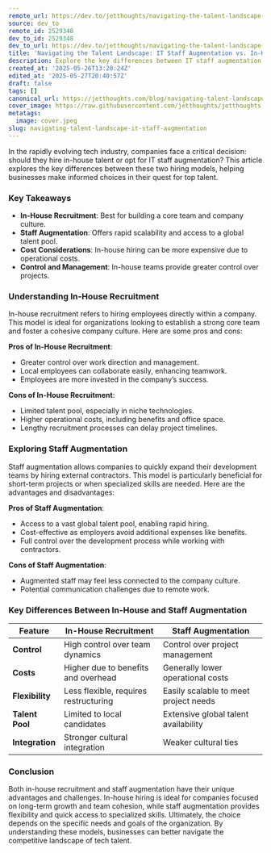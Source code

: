 ```yaml
---
remote_url: https://dev.to/jetthoughts/navigating-the-talent-landscape-it-staff-augmentation-vs-in-house-recruitment-3pgn
source: dev_to
remote_id: 2529348
dev_to_id: 2529348
dev_to_url: https://dev.to/jetthoughts/navigating-the-talent-landscape-it-staff-augmentation-vs-in-house-recruitment-3pgn
title: 'Navigating the Talent Landscape: IT Staff Augmentation vs. In-House Recruitment'
description: Explore the key differences between IT staff augmentation and in-house recruitment, helping businesses make informed hiring decisions in the tech industry.
created_at: '2025-05-26T13:20:24Z'
edited_at: '2025-05-27T20:40:57Z'
draft: false
tags: []
canonical_url: https://jetthoughts.com/blog/navigating-talent-landscape-it-staff-augmentation/
cover_image: https://raw.githubusercontent.com/jetthoughts/jetthoughts.github.io/master/content/blog/navigating-talent-landscape-it-staff-augmentation/cover.jpeg
metatags:
  image: cover.jpeg
slug: navigating-talent-landscape-it-staff-augmentation
---
```

In the rapidly evolving tech industry, companies face a critical decision: should they hire in-house talent or opt for IT staff augmentation? This article explores the key differences between these two hiring models, helping businesses make informed choices in their quest for top talent.

### Key Takeaways

*   **In-House Recruitment**: Best for building a core team and company culture.
*   **Staff Augmentation**: Offers rapid scalability and access to a global talent pool.
*   **Cost Considerations**: In-house hiring can be more expensive due to operational costs.
*   **Control and Management**: In-house teams provide greater control over projects.

### Understanding In-House Recruitment

In-house recruitment refers to hiring employees directly within a company. This model is ideal for organizations looking to establish a strong core team and foster a cohesive company culture. Here are some pros and cons:

**Pros of In-House Recruitment**:

*   Greater control over work direction and management.
*   Local employees can collaborate easily, enhancing teamwork.
*   Employees are more invested in the company’s success.

**Cons of In-House Recruitment**:

*   Limited talent pool, especially in niche technologies.
*   Higher operational costs, including benefits and office space.
*   Lengthy recruitment processes can delay project timelines.

### Exploring Staff Augmentation

Staff augmentation allows companies to quickly expand their development teams by hiring external contractors. This model is particularly beneficial for short-term projects or when specialized skills are needed. Here are the advantages and disadvantages:

**Pros of Staff Augmentation**:

*   Access to a vast global talent pool, enabling rapid hiring.
*   Cost-effective as employers avoid additional expenses like benefits.
*   Full control over the development process while working with contractors.

**Cons of Staff Augmentation**:

*   Augmented staff may feel less connected to the company culture.
*   Potential communication challenges due to remote work.

### Key Differences Between In-House and Staff Augmentation

| Feature | In-House Recruitment | Staff Augmentation |
| --- | --- | --- |
| **Control** | High control over team dynamics | Control over project management |
| **Costs** | Higher due to benefits and overhead | Generally lower operational costs |
| **Flexibility** | Less flexible, requires restructuring | Easily scalable to meet project needs |
| **Talent Pool** | Limited to local candidates | Extensive global talent availability |
| **Integration** | Stronger cultural integration | Weaker cultural ties |

### Conclusion

Both in-house recruitment and staff augmentation have their unique advantages and challenges. In-house hiring is ideal for companies focused on long-term growth and team cohesion, while staff augmentation provides flexibility and quick access to specialized skills. Ultimately, the choice depends on the specific needs and goals of the organization. By understanding these models, businesses can better navigate the competitive landscape of tech talent.
